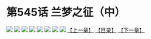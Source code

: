 # 第545话 兰梦之征（中）
![](https://mhpic.xiaomingtaiji.net/comic/D/斗破苍穹拆分版/545话/1.jpg-zymk.middle.webp)
![](https://mhpic.xiaomingtaiji.net/comic/D/斗破苍穹拆分版/545话/2.jpg-zymk.middle.webp)
![](https://mhpic.xiaomingtaiji.net/comic/D/斗破苍穹拆分版/545话/3.jpg-zymk.middle.webp)
![](https://mhpic.xiaomingtaiji.net/comic/D/斗破苍穹拆分版/545话/4.jpg-zymk.middle.webp)
![](https://mhpic.xiaomingtaiji.net/comic/D/斗破苍穹拆分版/545话/5.jpg-zymk.middle.webp)
![](https://mhpic.xiaomingtaiji.net/comic/D/斗破苍穹拆分版/545话/6.jpg-zymk.middle.webp)
![](https://mhpic.xiaomingtaiji.net/comic/D/斗破苍穹拆分版/545话/7.jpg-zymk.middle.webp)
![](https://mhpic.xiaomingtaiji.net/comic/D/斗破苍穹拆分版/545话/8.jpg-zymk.middle.webp)
[【上一章】](./544.md)
[【目录】](./READMD.md)
[【下一章】](./546.md)
